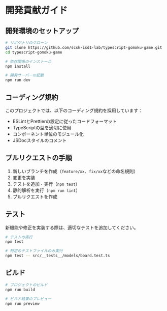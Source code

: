 # 開発貢献ガイド

## 開発環境のセットアップ

```bash
# リポジトリのクローン
git clone https://github.com/scsk-isd1-lab/typescript-gomoku-game.git
cd typescript-gomoku-game

# 依存関係のインストール
npm install

# 開発サーバーの起動
npm run dev
```

## コーディング規約

このプロジェクトでは、以下のコーディング規約を採用しています：

- ESLintとPrettierの設定に従ったコードフォーマット
- TypeScriptの型を適切に使用
- コンポーネント単位のモジュール化
- JSDocスタイルのコメント

## プルリクエストの手順

1. 新しいブランチを作成（`feature/xx`、`fix/xx`などの命名規則）
2. 変更を実装
3. テストを追加・実行（`npm test`）
4. 静的解析を実行（`npm run lint`）
5. プルリクエストを作成

## テスト

新機能や修正を実装する際は、適切なテストを追加してください。

```bash
# テストの実行
npm test

# 特定のテストファイルのみ実行
npm test -- src/__tests__/models/board.test.ts
```

## ビルド

```bash
# プロジェクトのビルド
npm run build

# ビルド結果のプレビュー
npm run preview
```
